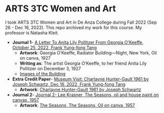 # ARTS 3TC	Women and Art
I took ARTS 3TC Women and Art in De Anza College during Fall 2022 (Sep 26 - Dec 16, 2022). This repo archived my work for this course.
My professor is Natasha Kleit.

* **Journal 1**- [A Letter To Anita Lily Pollitzer From Georgia O’Keeffe, October 25, 2022, Frank Yung-fong Tang](https://drive.google.com/file/d/1XeZqhUDDUSgmiJOg_4FftAJ3f8XL0IBv/view?usp=sharing) 
  * **Artwork**: Georgia O’Keeffe, Radiator Building—Night, New York, Oil on canva, 1927
  * **Writing as**: The artist Georgia O’Keeffe, to her friend Anita Lily Pollitzer on December 3, 1927
  * [Images of the Building](https://photos.app.goo.gl/HW9kscji8dsx8me26)
* **Extra Credit Paper**- [Museum Visit: Charlayne Hunter-Gault 1961 by Joseph Schwartz, Dec 16, 2022, Frank Yung-fong Tang](https://drive.google.com/file/d/15I_-2ET1SX4cuont3J_ZejCZOo1CQtfN/view)
  *  **Artwork**: [Charlayne Hunter-Gault 1961 by Joseph Schwartz](https://photos.app.goo.gl/N8a2vWQFdGyZQfnUA)
* **Journal 2**- [Journal 2- Lee Krasner, The Seasons, oil and house paint on canvas, 1957](https://drive.google.com/file/d/1owtnrfFJ4dRGvb8YaQUdYjATHN4sMWjg/view)
  * **Artwork**: [The Seasons, The Seasons, Oil on canva, 1957](https://photos.app.goo.gl/4WjVUTLRqRLPKRTQ8)
